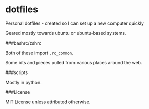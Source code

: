 dotfiles
========

Personal dotfiles - created so I can set up a new computer quickly

Geared mostly towards ubuntu or ubuntu-based systems.

###bashrc/zshrc

Both of these import `.rc_common`.

Some bits and pieces pulled from various places around the web. 

###scripts

Mostly in python.

###License

MIT License unless attributed otherwise.
